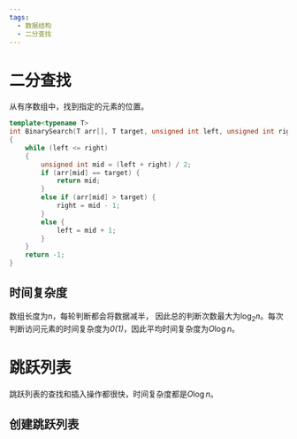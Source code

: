 ```yaml
---
tags:
  - 数据结构
  - 二分查找
---
```


# 二分查找

从有序数组中，找到指定的元素的位置。

```Cpp
template<typename T>
int BinarySearch(T arr[], T target, unsigned int left, unsigned int right)
{
	while (left <= right)
	{
		unsigned int mid = (left + right) / 2;
		if (arr[mid] == target) {
			return mid;
		}
		else if (arr[mid] > target) {
			right = mid - 1;
		}
		else {
			left = mid + 1;
		}
	}
	return -1;
}
```

## 时间复杂度

数组长度为n，每轮判断都会将数据减半， 因此总的判断次数最大为$\log_{2}{n}$。每次判断访问元素的时间复杂度为*0(1)*，因此平均时间复杂度为$O\log{n}$。

# 跳跃列表

跳跃列表的查找和插入操作都很快，时间复杂度都是$O\log{n}$。

## 创建跳跃列表
